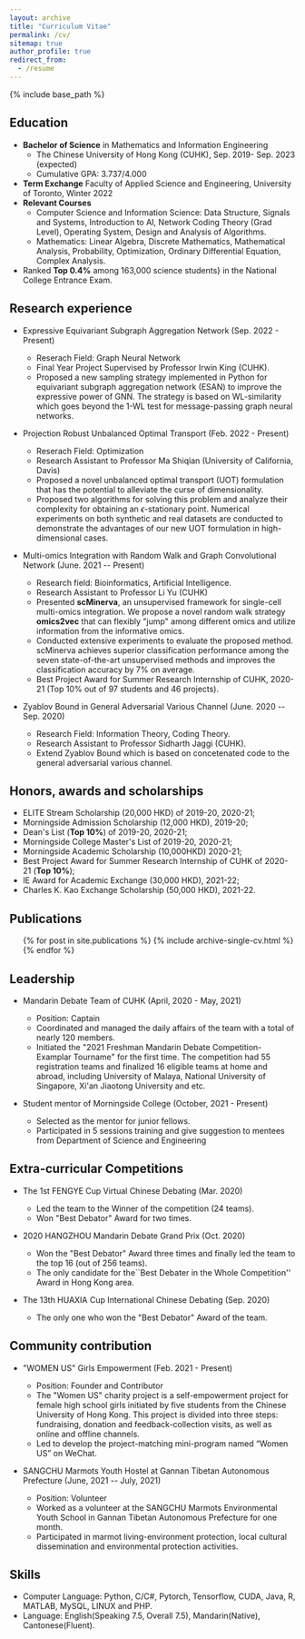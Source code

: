 ```yaml
---
layout: archive
title: "Curriculum Vitae"
permalink: /cv/
sitemap: true
author_profile: true
redirect_from:
  - /resume
---
```


{% include base_path %}

Education
------
* **Bachelor of Science** in Mathematics and Information Engineering
  * The Chinese University of Hong Kong (CUHK), Sep. 2019- Sep. 2023 (expected)
  * Cumulative GPA: 3.737/4.000
* **Term Exchange** Faculty of Applied Science and Engineering, University of Toronto, Winter 2022
* **Relevant Courses**
  * Computer Science and Information Science: Data Structure, Signals and Systems, Introduction to AI, Network Coding Theory (Grad Level), Operating System, Design and Analysis of Algorithms. 
  * Mathematics: Linear Algebra, Discrete Mathematics, Mathematical Analysis, Probability, Optimization, Ordinary Differential Equation, Complex Analysis. 
* Ranked **Top 0.4%** among 163,000 science students} in the National College Entrance Exam.


Research experience
------


* Expressive Equivariant Subgraph Aggregation Network (Sep. 2022 - Present)
  * Reserach Field: Graph Neural Network
  * Final Year Project Supervised by Professor Irwin King (CUHK).
  * Proposed a new sampling strategy implemented in Python for equivariant subgraph aggregation network (ESAN) to improve the expressive power of GNN. The strategy is based on WL-similarity which goes beyond the 1-WL test for message-passing graph neural networks. 

* Projection Robust Unbalanced Optimal Transport (Feb. 2022 - Present)
  * Reserach Field: Optimization
  * Research Assistant to Professor Ma Shiqian (University of California, Davis)
  * Proposed a novel unbalanced optimal transport (UOT) formulation that has the potential to alleviate the curse of dimensionality.
  * Proposed two algorithms for solving this problem and analyze their complexity for obtaining an $\epsilon$-stationary point. Numerical experiments on both synthetic and real datasets are conducted to demonstrate the advantages of our new UOT formulation in high-dimensional cases.

* Multi-omics Integration with Random Walk and Graph Convolutional Network (June. 2021 -- Present)
  * Research field: Bioinformatics, Artificial Intelligence. 
  * Research Assistant to Professor Li Yu (CUHK)
  * Presented **scMinerva**, an unsupervised framework for single-cell multi-omics integration. We propose a novel random walk strategy **omics2vec** that can flexibly "jump" among different omics and utilize information from the informative omics.
  * Conducted extensive experiments to evaluate the proposed method. scMinerva achieves superior classification performance among the seven state-of-the-art unsupervised methods and improves the classification accuracy by 7% on average.
  * Best Project Award for Summer Research Internship of CUHK, 2020-21 (Top 10% out of 97 students and 46 projects).


* Zyablov Bound in General Adversarial Various Channel (June. 2020 -- Sep. 2020)
  * Research Field: Information Theory, Coding Theory.
  * Research Assistant to Professor Sidharth Jaggi (CUHK).
  * Extend Zyablov Bound which is based on concetenated code to the general adversarial various channel.



Honors, awards and scholarships
------
* ELITE Stream Scholarship (20,000 HKD) of 2019-20, 2020-21;
* Morningside Admission Scholarship (12,000 HKD), 2019-20;
* Dean's List (**Top 10%**) of 2019-20, 2020-21;
* Morningside College Master's List of 2019-20, 2020-21;
* Morningside Academic Scholarship (10,000HKD) 2020-21;
* Best Project Award for Summer Research Internship of CUHK of 2020-21 (**Top 10%**); 
* IE Award for Academic Exchange (30,000 HKD), 2021-22;
* Charles K. Kao Exchange Scholarship (50,000 HKD), 2021-22.


Publications
------
  <ul>{% for post in site.publications %}
    {% include archive-single-cv.html %}
  {% endfor %}</ul>

Leadership
------
* Mandarin Debate Team of CUHK (April, 2020 - May, 2021)
  * Position: Captain
  * Coordinated and managed the daily affairs of the team with a total of nearly 120 members. 
  * Initiated the "2021 Freshman Mandarin Debate Competition-Examplar Tourname" for the first time. The competition had 55 registration teams and finalized 16 eligible teams at home and abroad, including University of Malaya, National University of Singapore, Xi'an Jiaotong University and etc. 

* Student mentor of Morningside College (October, 2021 - Present)
  * Selected as the mentor for junior fellows.
  * Participated in 5 sessions training and give suggestion to mentees from Department of Science and Engineering

Extra-curricular Competitions
------
* The 1st FENGYE Cup Virtual Chinese Debating (Mar. 2020)
  * Led the team to the Winner of the competition (24 teams).
  * Won "Best Debator" Award for two times.

* 2020 HANGZHOU Mandarin Debate Grand Prix (Oct. 2020)
  * Won the "Best Debator" Award three times and finally led the team to the top 16 (out of 256 teams).
  * The only candidate for the``Best Debater in the Whole Competition'' Award in Hong Kong area.

* The 13th HUAXIA Cup International Chinese Debating (Sep. 2020)
  * The only one who won the "Best Debator" Award of the team.


 
Community contribution
------
* "WOMEN US" Girls Empowerment (Feb. 2021 - Present)
  * Position: Founder and Contributor
  * The "Women US" charity project is a self-empowerment project for female high school girls initiated by five students from the Chinese University of Hong Kong. This project is divided into three steps: fundraising, donation and feedback-collection visits, as well as online and offline channels.
  * Led to develop the project-matching mini-program named “Women US” on WeChat.

* SANGCHU Marmots Youth Hostel at Gannan Tibetan Autonomous Prefecture (June, 2021 -- July, 2021)
  * Position: Volunteer
  * Worked as a volunteer at the SANGCHU Marmots Environmental Youth School in Gannan Tibetan Autonomous Prefecture for one month.
  * Participated in marmot living-environment protection, local cultural dissemination and environmental protection activities.



Skills
------
* Computer Language: Python, C/C#, Pytorch, Tensorflow, CUDA, Java, R, MATLAB, MySQL, LINUX and PHP.
* Language: English(Speaking 7.5, Overall 7.5), Mandarin(Native), Cantonese(Fluent).

